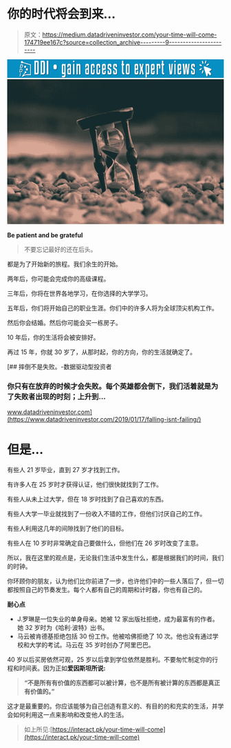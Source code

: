 # 你的时代将会到来…

> 原文：<https://medium.datadriveninvestor.com/your-time-will-come-174719ee167c?source=collection_archive---------9----------------------->

[![](img/78eeec7656a74a4cf4ab53eeddbb2c1c.png)](http://www.track.datadriveninvestor.com/1B9E)![](img/76cd5cfa8dcc41352a1a38efa08512cf.png)

**Be patient and be grateful**

> 不要忘记最好的还在后头。

都是为了开始新的旅程。我们余生的开始。

两年后，你可能会完成你的高级课程。

三年后，你将在世界各地学习，在你选择的大学学习。

五年后，你们将开始自己的职业生涯。你们中的许多人将为全球顶尖机构工作。

然后你会结婚。然后你可能会买一栋房子。

10 年后，你的生活将会被安排好。

再过 15 年，你就 30 岁了，从那时起，你的方向，你的生活就确定了。

[](https://www.datadriveninvestor.com/2019/01/17/falling-isnt-failing/) [## 摔倒不是失败。-数据驱动型投资者

### 你只有在放弃的时候才会失败。每个英雄都会倒下，我们活着就是为了失败者出现的时刻；上升到…

www.datadriveninvestor.com](https://www.datadriveninvestor.com/2019/01/17/falling-isnt-failing/) 

# 但是…

有些人 21 岁毕业，直到 27 岁才找到工作。

有许多人在 25 岁时才获得认证，他们很快就找到了工作。

有些人从未上过大学，但在 18 岁时找到了自己喜欢的东西。

有些人大学一毕业就找到了一份收入不错的工作，但他们讨厌自己的工作。

有些人利用这几年的间隙找到了他们的目标。

有些人在 10 岁时非常确定自己要做什么，但他们在 26 岁时改变了主意。

所以，我在这里的观点是，无论我们生活中发生什么，都是根据我们的时间，我们的时钟。

你环顾你的朋友，认为他们比你前进了一步，也许他们中的一些人落后了，但一切都按照自己的节奏发生。每个人都有自己的周期和计时器，你也有自己的。

**耐心点**

*   J.罗琳是一位失业的单身母亲。她被 12 家出版社拒绝，成为最富有的作者。她 32 岁时为《哈利·波特》出书。
*   马云被肯德基拒绝包括 30 份工作。他被哈佛拒绝了 10 次。他也没有通过学校和大学的考试。马云在 35 岁时创办了阿里巴巴。

40 岁以后买房依然可观，25 岁以后拿到学位依然是胜利。不要匆忙制定你的行程和时间表。因为正如**爱因斯坦所说:**

> **“不是所有有价值的东西都可以被计算，也不是所有被计算的东西都是真正有价值的。”**

这才是最重要的。你应该能够为自己创造有意义的、有目的的和充实的生活，并学会如何利用这一点来影响和改变他人的生活。

> 如上所见:[https://interact.pk/your-time-will-come](https://interact.pk/your-time-will-come)